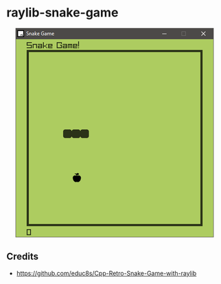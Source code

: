 # raylib-snake-game

<div align="center">
	<img alt="Raylib Snake Game" src="./screenshot.jpg" />
</div>

## Credits

- <https://github.com/educ8s/Cpp-Retro-Snake-Game-with-raylib>
